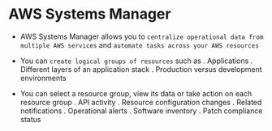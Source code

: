 # AWS Systems Manager

- AWS Systems Manager allows you to `centralize operational data from multiple AWS services` and `automate tasks across your AWS resources`

- You can `create logical groups of resources` such as
  . Applications
  . Different layers of an application stack
  . Production versus development environments

- You can select a resource group, view its data or take action on each resource group
  . API activity
  . Resource configuration changes
  . Related notifications
  . Operational alerts
  . Software inventory
  . Patch compliance status
